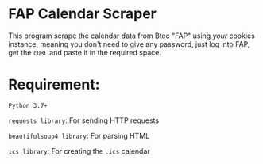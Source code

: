 # FAP Calendar Scraper
This program scrape the calendar data from Btec "FAP" using *your* cookies instance, meaning you don't need to give any password, just log into FAP, get the `cURL` and paste it in the required space.

# Requirement:
 `Python 3.7+`
 
 `requests library`: For sending HTTP requests
 
`beautifulsoup4 library`: For parsing HTML

`ics library`: For creating the `.ics` calendar

